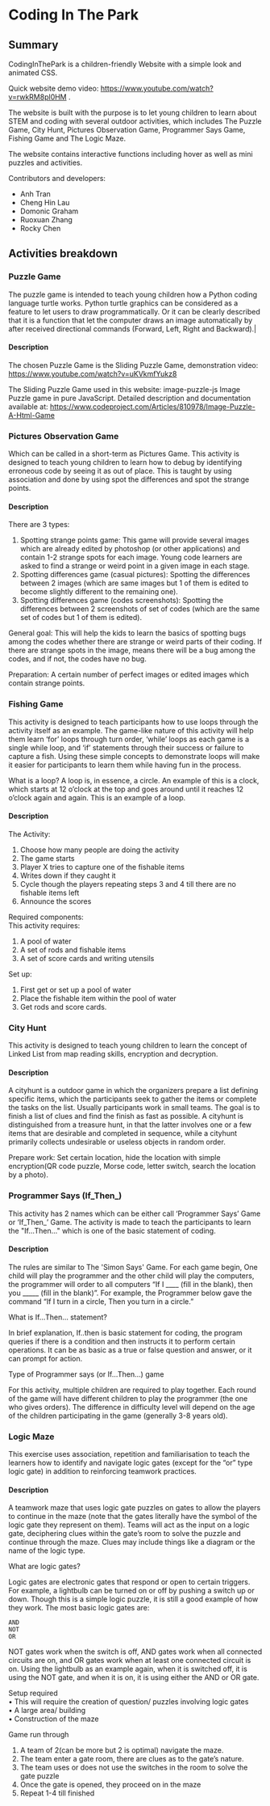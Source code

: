 # Coding In The Park

## Summary
CodingInThePark is a children-friendly Website with a simple look and animated CSS.

Quick website demo video: https://www.youtube.com/watch?v=rwkRM8pl0HM .

The website is built with the purpose is to let young children to learn about STEM and coding with several outdoor activities, which includes The Puzzle Game, City Hunt, Pictures Observation Game, Programmer Says Game, Fishing Game and The Logic Maze.

The website contains interactive functions including hover as well as mini puzzles and activities.

Contributors and developers:
- Anh Tran
- Cheng Hin Lau
- Domonic Graham
- Ruoxuan Zhang
- Rocky Chen

## Activities breakdown
### Puzzle Game

The puzzle game is intended to teach young children how a Python coding language turtle works. Python turtle graphics can be considered as a feature to let users to draw programmatically. Or it can be clearly described that it is a function that let the computer draws an image automatically by after received directional commands (Forward, Left, Right and Backward).|

#### Description
The chosen Puzzle Game is the Sliding Puzzle Game, demonstration video: https://www.youtube.com/watch?v=uKVkmfYukz8

The Sliding Puzzle Game used in this website:
image-puzzle-js
Image Puzzle game in pure JavaScript.
Detailed description and documentation available at: https://www.codeproject.com/Articles/810978/Image-Puzzle-A-Html-Game

### Pictures Observation Game
Which can be called in a short-term as Pictures Game. This activity is designed to teach young children to learn how to debug by identifying erroneous code by seeing it as out of place. This is taught by using association and done by using spot the differences and spot the strange points. 

#### Description
There are 3 types:
1. Spotting strange points game: This game will provide several images which are already edited by photoshop (or other applications) and contain 1-2 strange spots for each image. Young code learners are asked to find a strange or weird point in a given image in each stage.
2. Spotting differences game (casual pictures): Spotting the differences between 2 images (which are same images but 1 of them is edited to become slightly different to the remaining one).
3. Spotting differences game (codes screenshots): Spotting the differences between 2 screenshots of set of codes (which are the same set of codes but 1 of them is edited).

General goal: This will help the kids to learn the basics of spotting bugs among the codes whether there are strange or weird parts of their coding. If there are strange spots in the image, means there will be a bug among the codes, and if not, the codes have no bug.  

Preparation: A certain number of perfect images or edited images which contain strange points. 

### Fishing Game
This activity is designed to teach participants how to use loops through the activity itself as an example. The game-like nature of this activity will help them learn ‘for’ loops through turn order, ‘while’ loops as each game is a single while loop, and ‘if’ statements through their success or failure to capture a fish. Using these simple concepts to demonstrate loops will make it easier for participants to learn them while having fun in the process.

What is a loop? 
A loop is, in essence, a circle. An example of this is a clock, which starts at 12 o’clock at the top and goes around until it reaches 12 o’clock again and again. This is an example of a loop. 

#### Description
The Activity:  
1. Choose how many people are doing the activity  
2. The game starts  
3. Player X tries to capture one of the fishable items  
4. Writes down if they caught it  
5. Cycle though the players repeating steps 3 and 4 till there are no fishable 
items left  
6. Announce the scores

Required components:  
This activity requires:  
1. A pool of water  
2. A set of rods and fishable items  
3. A set of score cards and writing utensils

Set up:  
1. First get or set up a pool of water  
2. Place the fishable item within the pool of water  
3. Get rods and score cards.

### City Hunt
This activity is designed to teach young children to learn the concept of Linked List from map reading skills, encryption and decryption.

#### Description
A cityhunt is a outdoor game in which the organizers prepare a list defining specific items, which the participants seek to gather the items or complete the tasks on the list. Usually participants work in small teams. The goal is to finish a list of clues and find the finish as fast as possible. A cityhunt is distinguished from a treasure hunt, in that the  latter involves one or a few items that are desirable and completed in sequence, while a cityhunt primarily collects undesirable or useless objects in random order. 

Prepare work: Set certain location, hide the location with simple encryption(QR code puzzle, Morse code, letter switch, search the location by a photo).   

### Programmer Says (If_Then_)
This activity has 2 names which can be either call ‘Programmer Says’ Game or ‘If_Then_’ Game. The activity is made to teach the participants to learn the "If...Then..." which is one of the basic statement of coding.

#### Description
The rules are similar to The 'Simon Says' Game. For each game begin, One child will play the programmer and the other child will play the computers, the programmer will order to all computers “If I ____ (fill in the blank), then you _____ (fill in the blank)”. For example, the Programmer below gave the command “If I turn in a circle, Then you turn in a circle.”  

What is If…Then… statement? 

In brief explanation, If..then is basic statement for coding, the program queries if there is a condition and then instructs it to perform certain operations. It can be as basic as a true or false question and answer, or it can prompt for action.

Type of Programmer says (or If…Then…) game  

For this activity, multiple children are required to play together. Each round of the game will have different children to play the programmer (the one who gives orders). The difference in difficulty level will depend on the age of the children participating in the game (generally 3-8 years old).  

### Logic Maze
This exercise uses association, repetition and familiarisation to teach the learners how to identify and navigate logic gates (except for the “or” type logic gate) in addition to reinforcing teamwork practices.  



#### Description
A teamwork maze that uses logic gate puzzles on gates to allow the players to continue in the maze (note that the gates literally have the symbol of the logic gate they represent on them). Teams will act as the input on a logic gate, deciphering clues within the gate’s room to solve the puzzle and continue through the maze. Clues may include things like a diagram or the name of the logic type.

What are logic gates?

Logic gates are electronic gates that respond or open to certain triggers. For example, a lightbulb can be turned on or off by pushing a switch up or down. Though this is a simple logic puzzle, it is still a good example of how they work. The most basic logic gates are:

    AND
    NOT
    OR

NOT gates work when the switch is off, AND gates work when all connected circuits are on, and OR gates work when at least one connected circuit is on. Using the lightbulb as an example again, when it is switched off, it is using the NOT gate, and when it is on, it is using either the AND or OR gate.

Setup required  
• This will require the creation of question/ puzzles involving logic gates  
• A large area/ building  
• Construction of the maze 

Game run through  
1. A team of 2(can be more but 2 is optimal) navigate the maze.  
2. The team enter a gate room, there are clues as to the gate’s nature.  
3. The team uses or does not use the switches in the room to solve the gate puzzle  
4. Once the gate is opened, they proceed on in the maze  
5. Repeat 1-4 till finished 
